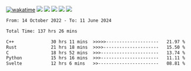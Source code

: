 [![wakatime](https://wakatime.com/badge/user/368879df-dc38-4b1a-86c4-8a2054a0e074.svg)](https://wakatime.com/@368879df-dc38-4b1a-86c4-8a2054a0e074)
<img src="https://img.shields.io/badge/Windows-0078D6?style=flat&logo=Windows&logoColor=white">
<img src="https://img.shields.io/badge/IntelliJ_IDEA-000000.svg?style=flat&logo=IntelliJ-IDEA&logoColor=white">
<img src="https://img.shields.io/badge/CLion-000000.svg?style=flat&logo=CLion&logoColor=white">
<img src="https://img.shields.io/badge/Visual_Studio_Code-007ACC?style=flat&logo=Visual-Studio-Code&logoColor=white">
<img src="https://img.shields.io/badge/Discord-5865F2?label=kano42&style=flat&logo=discord&logoColor=white">
<br>


<!--START_SECTION:waka-->

```txt
From: 14 October 2022 - To: 11 June 2024

Total Time: 137 hrs 26 mins

C++              30 hrs 11 mins  >>>>>--------------------   21.97 %
Rust             21 hrs 18 mins  >>>>---------------------   15.50 %
C                18 hrs 52 mins  >>>----------------------   13.74 %
Python           15 hrs 16 mins  >>>----------------------   11.11 %
Svelte           12 hrs 6 mins   >>-----------------------   08.81 %
```

<!--END_SECTION:waka-->
